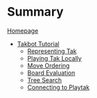 # Summary

[Homepage](./homepage.md)

- [Takbot Tutorial](./takbot_tutorial/intro.md)
    - [Representing Tak](./takbot_tutorial/takpy.md)
    - [Playing Tak Locally](./takbot_tutorial/cli.md)
    - [Move Ordering](./takbot_tutorial/move_ordering.md)
    - [Board Evaluation]()
    - [Tree Search]()
    - [Connecting to Playtak]()
